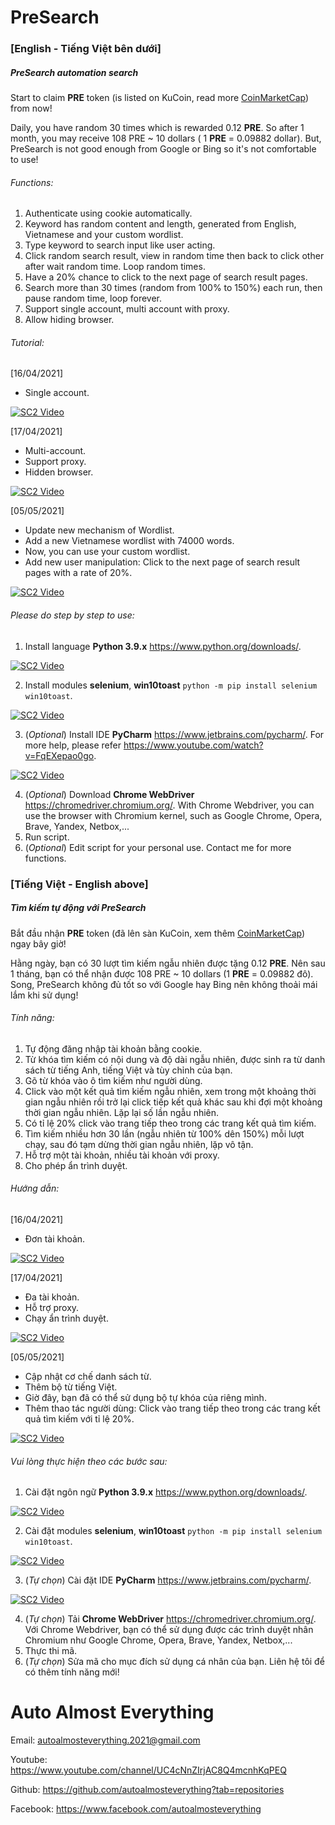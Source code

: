 # PreSearch

### [English - Tiếng Việt bên dưới]

##### PreSearch automation search

Start to claim **PRE** token (is listed on KuCoin, read
more [CoinMarketCap](https://coinmarketcap.com/currencies/presearch/)) from now!

Daily, you have random 30 times which is rewarded 0.12 **PRE**. So after 1 month, you may receive 108 PRE ~ 10 dollars (
1 **PRE** = 0.09882 dollar). But, PreSearch is not good enough from Google or Bing so it's not comfortable to use!

###### Functions:

1. Authenticate using cookie automatically.
2. Keyword has random content and length, generated from English, Vietnamese and your custom wordlist.
3. Type keyword to search input like user acting.
4. Click random search result, view in random time then back to click other after wait random time. Loop random times.
5. Have a 20% chance to click to the next page of search result pages.
6. Search more than 30 times (random from 100% to 150%) each run, then pause random time, loop forever.
7. Support single account, multi account with proxy.
8. Allow hiding browser.

###### Tutorial:

[16/04/2021]

- Single account.

[![SC2 Video](http://i3.ytimg.com/vi/uUgZGGnTmDk/maxresdefault.jpg)](https://www.youtube.com/watch?v=uUgZGGnTmDk)

[17/04/2021]

- Multi-account.
- Support proxy.
- Hidden browser.

[![SC2 Video](http://i3.ytimg.com/vi/s5KaWlhLypA/maxresdefault.jpg)](https://www.youtube.com/watch?v=s5KaWlhLypA)

[05/05/2021]

- Update new mechanism of Wordlist.
- Add a new Vietnamese wordlist with 74000 words.
- Now, you can use your custom wordlist.
- Add new user manipulation: Click to the next page of search result pages with a rate of 20%.

[![SC2 Video](http://i3.ytimg.com/vi/KMUADGN5xNA/maxresdefault.jpg)](https://www.youtube.com/watch?v=KMUADGN5xNA)

###### Please do step by step to use:

1. Install language **Python 3.9.x** https://www.python.org/downloads/.

[![SC2 Video](http://i3.ytimg.com/vi/_CoijjMXvYY/hqdefault.jpg)](https://www.youtube.com/watch?v=_CoijjMXvYY)

2. Install modules **selenium**, **win10toast** `python -m pip install selenium win10toast`.

[![SC2 Video](http://i3.ytimg.com/vi/SQQRYAMl8Jk/hqdefault.jpg)](https://www.youtube.com/watch?v=SQQRYAMl8Jk)

3. (_Optional_) Install IDE **PyCharm** https://www.jetbrains.com/pycharm/. For more help, please
   refer https://www.youtube.com/watch?v=FqEXepao0go.

[![SC2 Video](http://i3.ytimg.com/vi/FqEXepao0go/hqdefault.jpg)](https://www.youtube.com/watch?v=FqEXepao0go)

4. (_Optional_) Download **Chrome WebDriver** https://chromedriver.chromium.org/. With Chrome Webdriver, you can use the
   browser with Chromium kernel, such as Google Chrome, Opera, Brave, Yandex, Netbox,...
5. Run script.
6. (_Optional_) Edit script for your personal use. Contact me for more functions.

### [Tiếng Việt - English above]

##### Tìm kiếm tự động với PreSearch

Bắt đầu nhận **PRE** token (đã lên sàn KuCoin, xem
thêm [CoinMarketCap](https://coinmarketcap.com/currencies/presearch/)) ngay bây giờ!

Hằng ngày, bạn có 30 lượt tìm kiếm ngẫu nhiên được tặng 0.12 **PRE**. Nên sau 1 tháng, bạn có thể nhận được 108 PRE ~ 10
dollars (1 **PRE** = 0.09882 đô). Song, PreSearch không đủ tốt so với Google hay Bing nên không thoải mái lắm khi sử
dụng!

###### Tính năng:

1. Tự động đăng nhập tài khoản bằng cookie.
2. Từ khóa tìm kiếm có nội dung và độ dài ngẫu nhiên, được sinh ra từ danh sách từ tiếng Anh, tiếng Việt và tùy chỉnh
   của bạn.
3. Gõ từ khóa vào ô tìm kiếm như người dùng.
4. Click vào một kết quả tìm kiếm ngẫu nhiên, xem trong một khoảng thời gian ngẫu nhiên rồi trở lại click tiếp kết quả
   khác sau khi đợi một khoảng thời gian ngẫu nhiên. Lặp lại số lần ngẫu nhiên.
5. Có tỉ lệ 20% click vào trang tiếp theo trong các trang kết quả tìm kiếm.
6. Tìm kiếm nhiều hơn 30 lần (ngẫu nhiên từ 100% dên 150%) mỗi lượt chạy, sau đó tạm dừng thời gian ngẫu nhiên, lặp vô
   tận.
7. Hỗ trợ một tài khoản, nhiều tài khoản với proxy.
8. Cho phép ẩn trình duyệt.

###### Hướng dẫn:

[16/04/2021]

- Đơn tài khoản.

[![SC2 Video](http://i3.ytimg.com/vi/uUgZGGnTmDk/maxresdefault.jpg)](https://www.youtube.com/watch?v=uUgZGGnTmDk)

[17/04/2021]

- Đa tài khoản.
- Hỗ trợ proxy.
- Chạy ẩn trình duyệt.

[![SC2 Video](http://i3.ytimg.com/vi/s5KaWlhLypA/maxresdefault.jpg)](https://www.youtube.com/watch?v=s5KaWlhLypA)

[05/05/2021]

- Cập nhật cơ chế danh sách từ.
- Thêm bộ từ tiếng Việt.
- Giờ đây, bạn đã có thể sử dụng bộ tự khóa của riêng mình.
- Thêm thao tác người dùng: Click vào trang tiếp theo trong các trang kết quả tìm kiếm với tỉ lệ 20%.

[![SC2 Video](http://i3.ytimg.com/vi/KMUADGN5xNA/maxresdefault.jpg)](https://www.youtube.com/watch?v=KMUADGN5xNA)

###### Vui lòng thực hiện theo các bước sau:

1. Cài đặt ngôn ngữ **Python 3.9.x** https://www.python.org/downloads/.

[![SC2 Video](http://i3.ytimg.com/vi/_CoijjMXvYY/hqdefault.jpg)](https://www.youtube.com/watch?v=_CoijjMXvYY)

2. Cài đặt modules **selenium**, **win10toast** `python -m pip install selenium win10toast`.

[![SC2 Video](http://i3.ytimg.com/vi/SQQRYAMl8Jk/hqdefault.jpg)](https://www.youtube.com/watch?v=SQQRYAMl8Jk)

3. (_Tự chọn_) Cài đặt IDE **PyCharm** https://www.jetbrains.com/pycharm/.

[![SC2 Video](http://i3.ytimg.com/vi/FqEXepao0go/hqdefault.jpg)](https://www.youtube.com/watch?v=FqEXepao0go)

4. (_Tự chọn_) Tải **Chrome WebDriver** https://chromedriver.chromium.org/. Với Chrome Webdriver, bạn có thể sử dụng
   được các trình duyệt nhân Chromium như Google Chrome, Opera, Brave, Yandex, Netbox,...
5. Thực thi mã.
6. (_Tự chọn_) Sửa mã cho mục đích sử dụng cá nhân của bạn. Liên hệ tôi để có thêm tính năng mới!

# Auto Almost Everything

Email: autoalmosteverything.2021@gmail.com

Youtube: https://www.youtube.com/channel/UC4cNnZIrjAC8Q4mcnhKqPEQ

Github: https://github.com/autoalmosteverything?tab=repositories

Facebook: https://www.facebook.com/autoalmosteverything
